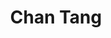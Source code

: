 ---
bio: 
  matter.
education:
  courses:
  - course: 硕士学位
    institution: 北京师范大学心理学部
    year: 在读
  - course: 学士学位
    institution: 东北师范大学心理学院
    year: 2022
email: "tangc20001024@163.com"
first_name: Chan
highlight_name: false
interests:
- 双语习得和发展
- 自然叙事理解
last_name: Tang
role: Postgraduate Student
social:
- icon: envelope
  icon_pack: fas
  link: mailto:tangc20001024@163.com
superuser: true
title: Chan Tang
user_groups:
- Grad Students
weight: 5
---